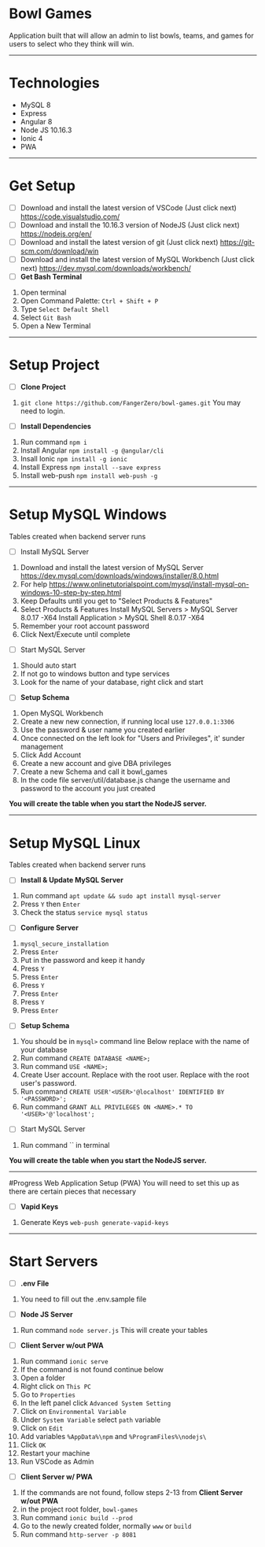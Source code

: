 # Bowl Games
Application built that will allow an admin to list bowls, teams, and games for users to select who they think will win. 

---
# Technologies
* MySQL 8
* Express
* Angular 8
* Node JS 10.16.3
* Ionic 4
* PWA
---
# Get Setup
- [ ] Download and install the latest version of VSCode (Just click next)	https://code.visualstudio.com/
- [ ] Download and install the 10.16.3 version of NodeJS (Just click next)	https://nodejs.org/en/
- [ ] Download and install the latest version of git (Just click next)	https://git-scm.com/download/win
- [ ] Download and install the latest version of MySQL Workbench (Just click next) https://dev.mysql.com/downloads/workbench/
- [ ] **Get Bash Terminal**
1. Open terminal
1. Open Command Palette: `Ctrl + Shift + P`
1. Type `Select Default Shell`
1. Select `Git Bash`
1. Open a New Terminal
---
# Setup Project
- [ ] **Clone Project**
1. `git clone https://github.com/FangerZero/bowl-games.git`
	You may need to login. 

- [ ] **Install Dependencies**
1. Run command `npm i`
1. Install Angular `npm install -g @angular/cli`
1. Insall Ionic `npm install -g ionic`
1. Install Express `npm install --save express`
1. Install web-push `npm install web-push -g`
---
# Setup MySQL Windows
Tables created when backend server runs

- [ ] Install MySQL Server
1. Download and install the latest version of MySQL Server https://dev.mysql.com/downloads/windows/installer/8.0.html
1. For help https://www.onlinetutorialspoint.com/mysql/install-mysql-on-windows-10-step-by-step.html
1. Keep Defaults until you get to "Select Products & Features"
1. Select Products & Features
	Install MySQL Servers > MySQL Server 8.0.17 -X64
	Install Application > MySQL Shell 8.0.17 -X64
1. Remember your root account password
1. Click Next/Execute until complete

- [ ] Start MySQL Server
1. Should auto start
1. If not go to windows button and type services
1. Look for the name of your database, right click and start

- [ ] **Setup Schema**
1. Open MySQL Workbench
1. Create a new new connection, if running local use `127.0.0.1:3306`
1. Use the password & user name you created earlier
1. Once connected on the left look for "Users and Privileges", it' sunder management
1. Click Add Account
1. Create a new account and give DBA privileges
1. Create a new Schema and call it bowl_games
1. In the code file server/util/database.js change the username and password to the account you just created

**You will create the table when you start the NodeJS server.**

--- 
# Setup MySQL Linux
Tables created when backend server runs

- [ ] **Install & Update MySQL Server**
1. Run command `apt update && sudo apt install mysql-server`
1. Press `Y` then `Enter`
1. Check the status `service mysql status`

- [ ] **Configure Server**
1. `mysql_secure_installation`
1. Press `Enter`
1. Put in the password and keep it handy
1. Press `Y`
1. Press `Enter`
1. Press `Y`
1. Press `Enter`
1. Press `Y`
1. Press `Enter`

- [ ] **Setup Schema**
1. You should be in `mysql>` command line
   Below replace <NAME> with the name of your database
1. Run command `CREATE DATABASE <NAME>;`
1. Run command `USE <NAME>;`
1. Create User account. Replace with the root user. Replace with the root user's password.
1. Run command `CREATE USER'<USER>'@localhost' IDENTIFIED BY '<PASSWORD>';`
1. Run command `GRANT ALL PRIVILEGES ON <NAME>.* TO '<USER>'@'localhost';`

- [ ] Start MySQL Server
1. Run command `` in terminal

**You will create the table when you start the NodeJS server.**

---
#Progress Web Application Setup (PWA)
You will need to set this up as there are certain pieces that necessary
- [ ] **Vapid Keys**
1. Generate Keys `web-push generate-vapid-keys`
---
# Start Servers

- [ ] **.env File**
1. You need to fill out the .env.sample file

- [ ] **Node JS Server**
1. Run command `node server.js`
	This will create your tables

- [ ] **Client Server w/out PWA**
1. Run command `ionic serve`
1. If the command is not found continue below
1. Open a folder
1. Right click on `This PC`
1. Go to `Properties`
1. In the left panel click `Advanced System Setting`
1. Click on `Environmental Variable`
1. Under `System Variable` select `path` variable
1. Click on `Edit`
1. Add variables `%AppData%\npm` and `%ProgramFiles%\nodejs\`
1. Click `OK`
1. Restart your machine
1. Run VSCode as Admin

- [ ] **Client Server w/ PWA**
1. If the commands are not found, follow steps 2-13 from **Client Server w/out PWA**
1. in the project root folder, `bowl-games`
1. Run command `ionic build --prod`
1. Go to the newly created folder, normally `www` or `build`
1. Run command `http-server -p 8081`
